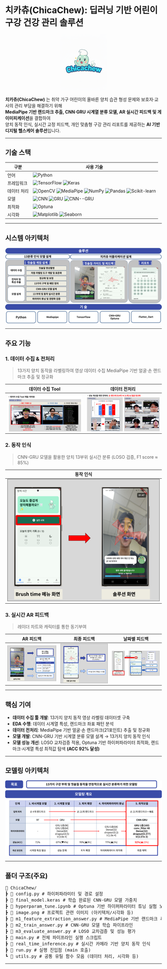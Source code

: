 #  치카츄(ChicaChew): 딥러닝 기반 어린이 구강 건강 관리 솔루션 

<p align="center">
  <img src="images/logo.png" alt="LocalGrow Banner" width="150"/>
</p>

**치카츄(ChicaChew)** 는 취약 가구 어린이의 올바른 양치 습관 형성 문제와 보호자·교사의 관리 부담을 해결하기 위해  
**MediaPipe 기반 랜드마크 추출, CNN·GRU 시계열 분류 모델, AR 실시간 피드백 및 게이미피케이션**을 결합하여  
양치 동작 인식, 실시간 교정 피드백, 개인 맞춤형 구강 관리 리포트를 제공하는 **AI 기반 디지털 헬스케어 솔루션**입니다.
***

## 기술 스택


| 구분       | 사용 기술 |
|-----------|-----------|
| 언어       | ![Python](https://img.shields.io/badge/Python-3776AB?style=flat&logo=python&logoColor=white) |
| 프레임워크 | ![TensorFlow](https://img.shields.io/badge/TensorFlow-FF6F00?style=flat&logo=tensorflow&logoColor=white) ![Keras](https://img.shields.io/badge/Keras-D00000?style=flat&logo=keras&logoColor=white) |
| 데이터 처리 | ![OpenCV](https://img.shields.io/badge/OpenCV-27338e?style=flat&logo=opencv&logoColor=white) ![MediaPipe](https://img.shields.io/badge/MediaPipe-FF6F00?style=flat) ![NumPy](https://img.shields.io/badge/NumPy-013243?style=flat&logo=numpy&logoColor=white) ![Pandas](https://img.shields.io/badge/Pandas-150458?style=flat&logo=pandas&logoColor=white) ![Scikit-learn](https://img.shields.io/badge/scikit--learn-F7931E?style=flat&logo=scikitlearn&logoColor=white) |
| 모델       | ![CNN](https://img.shields.io/badge/CNN-000000?style=flat) ![GRU](https://img.shields.io/badge/GRU-8A2BE2?style=flat) ![CNN--GRU](https://img.shields.io/badge/CNN--GRU-4169E1?style=flat) |
| 최적화     | ![Optuna](https://img.shields.io/badge/Optuna-5A67D8?style=flat) |
| 시각화     | ![Matplotlib](https://img.shields.io/badge/Matplotlib-003B57?style=flat) ![Seaborn](https://img.shields.io/badge/Seaborn-0099CC?style=flat) |
***

## 시스템 아키텍처

![아키텍처](images/시스템아키텍처.png)
***

## 주요 기능

### 1. 데이터 수집 & 전처리
> 13가지 양치 동작을 라벨링하여 영상 데이터 수집
> MediaPipe 기반 얼굴·손 랜드마크 추출 및 정규화


| 데이터 수집 Tool | 데이터 전처리 | 
|--------|--------|
| <img src="images/데이터수집.png" width="300"/> |<img src="images/전처리.png" width="300"/> |



### 2. 동작 인식
> CNN-GRU 모델을 활용한 양치 13부위 실시간 분류 (LOSO 검증, F1 score ≈ 85%)

| **동작 인식** |
|-------------|
| <img src="images/양치동작분류.png" width="600"/> |



### 3. 실시간 AR 피드백
> 레이더 차트와 캐릭터를 통한 동기부여

| **AR 피드백** | **최종 피드백** | **날짜별 피드백** |
|-------------|-------------|-------------|
| <img src="images/양치피드백1.png" width="400"/> |  <img src="images/양치피드백2.png" width="400"/> |   <img src="images/양치피드백3.png" width="400"/> | 
***


## 핵심 기여
  - **데이터 수집 툴 개발**: 13가지 양치 동작 영상 라벨링 데이터셋 구축
  - **EDA 수행**: 데이터 시계열 특성, 랜드마크 좌표 패턴 분석
  - **데이터 전처리**: MediaPipe 기반 얼굴·손 랜드마크(21포인트) 추출 및 정규화
  - **모델 개발**: CNN-GRU 기반 시계열 분류 모델 설계 → 13가지 양치 동작 인식 
  - **모델 성능 개선**: LOSO 교차검증 적용, Optuna 기반 하이퍼파라미터 최적화, 랜드마크·시계열 특성 최적값 탐색 **(ACC 92% 달성)**
***

## 모델링 아키텍처
![모델링 전체 개요](images/모델링.png)
***

## 폴더 구조(주요)
<pre>
📂 ChicaChew/
┣ 📜 config.py # 하이퍼파라미터 및 경로 설정
┣ 📜 final_model.keras # 학습 완료된 CNN-GRU 모델 가중치
┣ 📜 hyperparam_tune.ipynb # Optuna 기반 하이퍼파라미터 튜닝 실험 노트북
┣ 📜 image.png # 프로젝트 관련 이미지 (아키텍처/시각화 등)
┣ 📜 m1_feature_extraction_answer.py # MediaPipe 기반 랜드마크 추출 및 특징 벡터화
┣ 📜 m2_train_answer.py # CNN-GRU 모델 학습 파이프라인
┣ 📜 m3_evaluate_answer.py # LOSO 교차검증 및 성능 평가
┣ 📜 main.py # 전체 파이프라인 실행 스크립트
┣ 📜 real_time_inference.py # 실시간 카메라 기반 양치 동작 인식
┣ 📜 run.py # 실행 진입점 (main 호출)
┗ 📜 utils.py # 공통 유틸 함수 모음 (데이터 처리, 시각화 등)
</pre>
***



